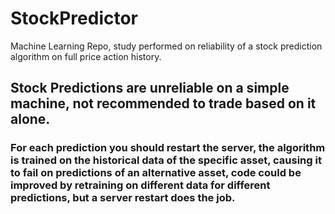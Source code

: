 # StockPredictor
Machine Learning Repo, study performed on reliability of a stock prediction algorithm on full price action history.

## Stock Predictions are unreliable on a simple machine, not recommended to trade based on it alone.

### For each prediction you should restart the server, the algorithm is trained on the historical data of the specific asset, causing it to fail on predictions of an alternative asset, code could be improved by retraining on different data for different predictions, but a server restart does the job.
